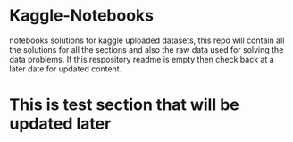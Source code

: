 # Kaggle-Notebooks

notebooks solutions for kaggle uploaded datasets, this repo will contain all the solutions for all the sections and also the raw data used for solving the data problems.
If this respository readme is empty then check back at a later date for updated content.

# This is test section that will be updated later
